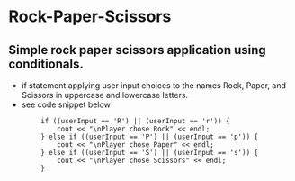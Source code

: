 # Rock-Paper-Scissors

## Simple rock paper scissors application using conditionals.

- if statement applying user input choices to the names Rock, Paper, and Scissors in uppercase and lowercase letters.
- see code snippet below

```
        if ((userInput == 'R') || (userInput == 'r')) {
            cout << "\nPlayer chose Rock" << endl;
        } else if ((userInput == 'P') || (userInput == 'p')) {
            cout << "\nPlayer chose Paper" << endl;
        } else if ((userInput == 'S') || (userInput == 's')) {
            cout << "\nPlayer chose Scissors" << endl;
        }
  ```
